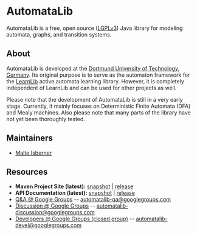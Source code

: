 AutomataLib
===========
AutomataLib is a free, open source ([LGPLv3][1]) Java library for modeling automata, graphs, and transition systems.

About
-----
AutomataLib is developed at the [Dortmund University of Technology, Germany][2]. Its original purpose is to serve as the automaton framework for the [LearnLib][3]
active automata learning library. However, it is completely independent of LearnLib and can be used for other projects as well.

Please note that the development of AutomataLib is still in a very early stage. Currently, it mainly focuses on Deterministic Finite Automata (DFA) and Mealy machines. Also please note that many parts of the library have not yet been thoroughly tested.

Maintainers
-----------
* [Malte Isberner][4]

Resources
---------
* **Maven Project Site (latest):** [snapshot](http://misberner.github.io/automatalib/maven-site/latest-snapshot/) | [release](http://misberner.github.io/automatalib/maven-site/latest-release/)
* **API Documentation (latest):** [snapshot](http://misberner.github.io/automatalib/maven-site/latest-snapshot/apidocs/) | [release](http://misberner.github.io/automatalib/maven-site/latest-release/apidocs/)
* [Q&A @ Google Groups][7] -- [automatalib-qa@googlegroups.com][8]
* [Discussion @ Google Groups][9] -- [automatalib-discussion@googlegroups.com][10] 
* [Developers @ Google Groups (closed group)][11] -- [automatalib-devel@googlegroups.com][12]

[1]: http://www.gnu.de/documents/lgpl.en.html
[2]: http://www.cs.tu-dortmund.de
[3]: http://www.learnlib.de
[4]: https://github.com/misberner
[7]: https://groups.google.com/forum/?fromgroups#!forum/automatalib-qa
[8]: mailto:automatalib-qa@googlegroups.com
[9]: https://groups.google.com/forum/?fromgroups#!forum/automatalib-discussion
[10]: mailto:automatalib-discussion@googlegroups.com
[11]: https://groups.google.com/forum/?fromgroups#!forum/automatalib-devel
[12]: mailto:automatalib-devel@googlegroups.com

